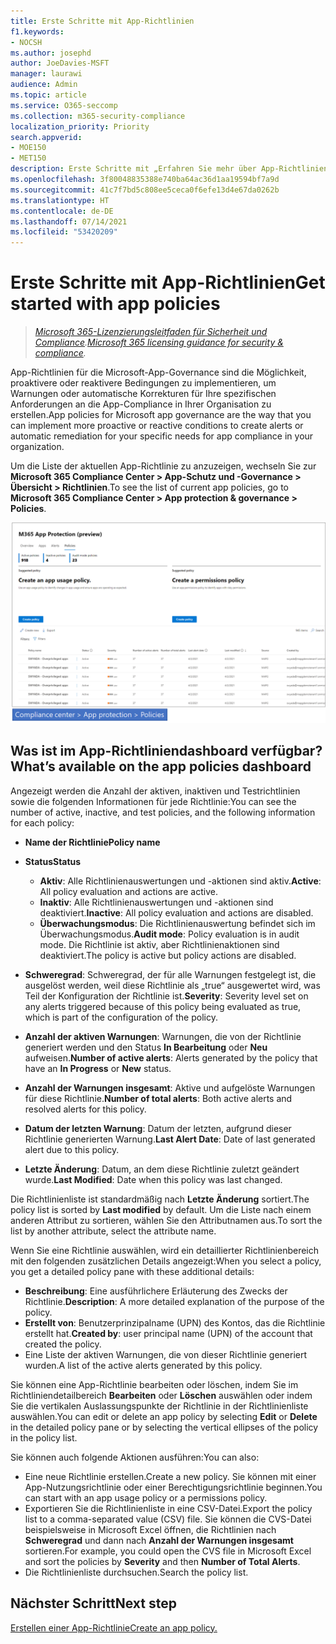 ```yaml
---
title: Erste Schritte mit App-Richtlinien
f1.keywords:
- NOCSH
ms.author: josephd
author: JoeDavies-MSFT
manager: laurawi
audience: Admin
ms.topic: article
ms.service: O365-seccomp
ms.collection: m365-security-compliance
localization_priority: Priority
search.appverid:
- MOE150
- MET150
description: Erste Schritte mit „Erfahren Sie mehr über App-Richtlinien“
ms.openlocfilehash: 3f80048835388e740ba64ac36d1aa19594bf7a9d
ms.sourcegitcommit: 41c7f7bd5c808ee5ceca0f6efe13d4e67da0262b
ms.translationtype: HT
ms.contentlocale: de-DE
ms.lasthandoff: 07/14/2021
ms.locfileid: "53420209"
---
```

# <a name="get-started-with-app-policies"></a><span data-ttu-id="a2795-103">Erste Schritte mit App-Richtlinien</span><span class="sxs-lookup"><span data-stu-id="a2795-103">Get started with app policies</span></span>

><span data-ttu-id="a2795-104">*[Microsoft 365-Lizenzierungsleitfaden für Sicherheit und Compliance](https://aka.ms/ComplianceSD).*</span><span class="sxs-lookup"><span data-stu-id="a2795-104">*[Microsoft 365 licensing guidance for security & compliance](https://aka.ms/ComplianceSD).*</span></span>

<span data-ttu-id="a2795-105">App-Richtlinien für die Microsoft-App-Governance sind die Möglichkeit, proaktivere oder reaktivere Bedingungen zu implementieren, um Warnungen oder automatische Korrekturen für Ihre spezifischen Anforderungen an die App-Compliance in Ihrer Organisation zu erstellen.</span><span class="sxs-lookup"><span data-stu-id="a2795-105">App policies for Microsoft app governance are the way that you can implement more proactive or reactive conditions to create alerts or automatic remediation for your specific needs for app compliance in your organization.</span></span>

<span data-ttu-id="a2795-106">Um die Liste der aktuellen App-Richtlinie zu anzuzeigen, wechseln Sie zur **Microsoft 365 Compliance Center > App-Schutz und -Governance > Übersicht > Richtlinien**.</span><span class="sxs-lookup"><span data-stu-id="a2795-106">To see the list of current app policies, go to **Microsoft 365 Compliance Center > App protection & governance > Policies**.</span></span>

![Übersichtsseite der MAPG-Richtlinien im Microsoft 365 Compliance Center](..\media\manage-app-protection-governance\mapg-cc-policies.png)

## <a name="whats-available-on-the-app-policies-dashboard"></a><span data-ttu-id="a2795-108">Was ist im App-Richtliniendashboard verfügbar?</span><span class="sxs-lookup"><span data-stu-id="a2795-108">What’s available on the app policies dashboard</span></span>

<span data-ttu-id="a2795-109">Angezeigt werden die Anzahl der aktiven, inaktiven und Testrichtlinien sowie die folgenden Informationen für jede Richtlinie:</span><span class="sxs-lookup"><span data-stu-id="a2795-109">You can see the number of active, inactive, and test policies, and the following information for each policy:</span></span>

- <span data-ttu-id="a2795-110">**Name der Richtlinie**</span><span class="sxs-lookup"><span data-stu-id="a2795-110">**Policy name**</span></span>
- <span data-ttu-id="a2795-111">**Status**</span><span class="sxs-lookup"><span data-stu-id="a2795-111">**Status**</span></span>

  - <span data-ttu-id="a2795-112">**Aktiv**: Alle Richtlinienauswertungen und -aktionen sind aktiv.</span><span class="sxs-lookup"><span data-stu-id="a2795-112">**Active**:  All policy evaluation and actions are active.</span></span>
  - <span data-ttu-id="a2795-113">**Inaktiv**: Alle Richtlinienauswertungen und -aktionen sind deaktiviert.</span><span class="sxs-lookup"><span data-stu-id="a2795-113">**Inactive**: All policy evaluation and actions are disabled.</span></span>
  - <span data-ttu-id="a2795-114">**Überwachungsmodus**: Die Richtlinienauswertung befindet sich im Überwachungsmodus.</span><span class="sxs-lookup"><span data-stu-id="a2795-114">**Audit mode**: Policy evaluation is in audit mode.</span></span> <span data-ttu-id="a2795-115">Die Richtlinie ist aktiv, aber Richtlinienaktionen sind deaktiviert.</span><span class="sxs-lookup"><span data-stu-id="a2795-115">The policy is active but policy actions are disabled.</span></span>

- <span data-ttu-id="a2795-116">**Schweregrad**: Schweregrad, der für alle Warnungen festgelegt ist, die ausgelöst werden, weil diese Richtlinie als „true“ ausgewertet wird, was Teil der Konfiguration der Richtlinie ist.</span><span class="sxs-lookup"><span data-stu-id="a2795-116">**Severity**: Severity level set on any alerts triggered because of this policy being evaluated as true, which is part of the configuration of the policy.</span></span>
- <span data-ttu-id="a2795-117">**Anzahl der aktiven Warnungen**: Warnungen, die von der Richtlinie generiert werden und den Status **In Bearbeitung** oder **Neu** aufweisen.</span><span class="sxs-lookup"><span data-stu-id="a2795-117">**Number of active alerts**: Alerts generated by the policy that have an **In Progress** or **New** status.</span></span>
- <span data-ttu-id="a2795-118">**Anzahl der Warnungen insgesamt**: Aktive und aufgelöste Warnungen für diese Richtlinie.</span><span class="sxs-lookup"><span data-stu-id="a2795-118">**Number of total alerts**: Both active alerts and resolved alerts for this policy.</span></span>
- <span data-ttu-id="a2795-119">**Datum der letzten Warnung**: Datum der letzten, aufgrund dieser Richtlinie generierten Warnung.</span><span class="sxs-lookup"><span data-stu-id="a2795-119">**Last Alert Date**: Date of last generated alert due to this policy.</span></span>
- <span data-ttu-id="a2795-120">**Letzte Änderung**: Datum, an dem diese Richtlinie zuletzt geändert wurde.</span><span class="sxs-lookup"><span data-stu-id="a2795-120">**Last Modified**: Date when this policy was last changed.</span></span>

<span data-ttu-id="a2795-121">Die Richtlinienliste ist standardmäßig nach **Letzte Änderung** sortiert.</span><span class="sxs-lookup"><span data-stu-id="a2795-121">The policy list is sorted by **Last modified** by default.</span></span> <span data-ttu-id="a2795-122">Um die Liste nach einem anderen Attribut zu sortieren, wählen Sie den Attributnamen aus.</span><span class="sxs-lookup"><span data-stu-id="a2795-122">To sort the list by another attribute, select the attribute name.</span></span>

<span data-ttu-id="a2795-123">Wenn Sie eine Richtlinie auswählen, wird ein detaillierter Richtlinienbereich mit den folgenden zusätzlichen Details angezeigt:</span><span class="sxs-lookup"><span data-stu-id="a2795-123">When you select a policy, you get a detailed policy pane with these additional details:</span></span>

- <span data-ttu-id="a2795-124">**Beschreibung**: Eine ausführlichere Erläuterung des Zwecks der Richtlinie.</span><span class="sxs-lookup"><span data-stu-id="a2795-124">**Description**: A more detailed explanation of the purpose of the policy.</span></span>
- <span data-ttu-id="a2795-125">**Erstellt von**: Benutzerprinzipalname (UPN) des Kontos, das die Richtlinie erstellt hat.</span><span class="sxs-lookup"><span data-stu-id="a2795-125">**Created by**: user principal name (UPN) of the account that created the policy.</span></span>
- <span data-ttu-id="a2795-126">Eine Liste der aktiven Warnungen, die von dieser Richtlinie generiert wurden.</span><span class="sxs-lookup"><span data-stu-id="a2795-126">A list of the active alerts generated by this policy.</span></span>

<span data-ttu-id="a2795-127">Sie können eine App-Richtlinie bearbeiten oder löschen, indem Sie im Richtliniendetailbereich **Bearbeiten** oder **Löschen** auswählen oder indem Sie die vertikalen Auslassungspunkte der Richtlinie in der Richtlinienliste auswählen.</span><span class="sxs-lookup"><span data-stu-id="a2795-127">You can edit or delete an app policy by selecting **Edit** or **Delete** in the detailed policy pane or by selecting the vertical ellipses of the policy in the policy list.</span></span>

<span data-ttu-id="a2795-128">Sie können auch folgende Aktionen ausführen:</span><span class="sxs-lookup"><span data-stu-id="a2795-128">You can also:</span></span>

- <span data-ttu-id="a2795-129">Eine neue Richtlinie erstellen.</span><span class="sxs-lookup"><span data-stu-id="a2795-129">Create a new policy.</span></span> <span data-ttu-id="a2795-130">Sie können mit einer App-Nutzungsrichtlinie oder einer Berechtigungsrichtlinie beginnen.</span><span class="sxs-lookup"><span data-stu-id="a2795-130">You can start with an app usage policy or a permissions policy.</span></span>
- <span data-ttu-id="a2795-131">Exportieren Sie die Richtlinienliste in eine CSV-Datei.</span><span class="sxs-lookup"><span data-stu-id="a2795-131">Export the policy list to a comma-separated value (CSV) file.</span></span> <span data-ttu-id="a2795-132">Sie können die CVS-Datei beispielsweise in Microsoft Excel öffnen, die Richtlinien nach **Schweregrad** und dann nach **Anzahl der Warnungen insgesamt** sortieren.</span><span class="sxs-lookup"><span data-stu-id="a2795-132">For example, you could open the CVS file in Microsoft Excel and sort the policies by **Severity** and then **Number of Total Alerts**.</span></span>
- <span data-ttu-id="a2795-133">Die Richtlinienliste durchsuchen.</span><span class="sxs-lookup"><span data-stu-id="a2795-133">Search the policy list.</span></span>

## <a name="next-step"></a><span data-ttu-id="a2795-134">Nächster Schritt</span><span class="sxs-lookup"><span data-stu-id="a2795-134">Next step</span></span>

[<span data-ttu-id="a2795-135">Erstellen einer App-Richtlinie</span><span class="sxs-lookup"><span data-stu-id="a2795-135">Create an app policy.</span></span>](app-governance-app-policies-create.md)
